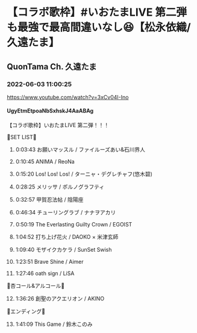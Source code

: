 # 【コラボ歌枠】#いおたまLIVE 第二弾も最強で最高間違いなし😆【松永依織/久遠たま】

## QuonTama Ch. 久遠たま

### 2022-06-03 11:00:25

https://www.youtube.com/watch?v=3xCv04I-Ino

#### UgyEtmEtpoaNbSxhskJ4AaABAg

【コラボ歌枠】いおたまLIVE 第二弾！！！



💟SET LIST💜



01. 0:03:43 お願いマッスル / ファイルーズあい&石川界人

02. 0:10:45 ANIMA / ReoNa

03. 0:15:20 Los! Los! Los! / ターニャ・デグレチャフ(悠木碧)

04. 0:28:25 メリッサ / ポルノグラフティ

05. 0:32:57 甲賀忍法帖 / 陰陽座

06. 0:46:34 チューリングラブ / ナナヲアカリ

07. 0:50:19 The Everlasting Guilty Crown / EGOIST

08. 1:04:52 打ち上げ花火 / DAOKO × 米津玄師

09. 1:09:40 モザイクカケラ / SunSet Swish

10. 1:23:51 Brave Shine / Aimer

11. 1:27:46 oath sign / LiSA



💟​​杏コール&アルコール💜



12. 1:36:26 創聖のアクエリオン / AKINO



💟エンディング💜



13. 1:41:09 This Game / 鈴木このみ

